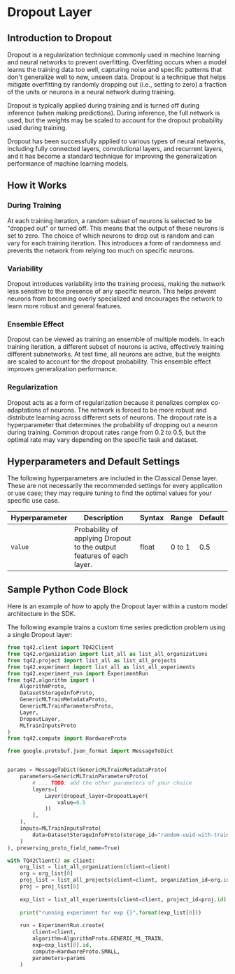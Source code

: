 # Dropout Layer
## Introduction to Dropout
Dropout is a regularization technique commonly used in machine learning and neural networks to prevent overfitting. Overfitting occurs when a model learns the training data too well, capturing noise and specific patterns that don't generalize well to new, unseen data. Dropout is a technique that helps mitigate overfitting by randomly dropping out (i.e., setting to zero) a fraction of the units or neurons in a neural network during training.

Dropout is typically applied during training and is turned off during inference (when making predictions). During inference, the full network is used, but the weights may be scaled to account for the dropout probability used during training.

Dropout has been successfully applied to various types of neural networks, including fully connected layers, convolutional layers, and recurrent layers, and it has become a standard technique for improving the generalization performance of machine learning models.

## How it Works
### During Training

At each training iteration, a random subset of neurons is selected to be "dropped out" or turned off. This means that the output of these neurons is set to zero.
The choice of which neurons to drop out is random and can vary for each training iteration. This introduces a form of randomness and prevents the network from relying too much on specific neurons.

### Variability

Dropout introduces variability into the training process, making the network less sensitive to the presence of any specific neuron. This helps prevent neurons from becoming overly specialized and encourages the network to learn more robust and general features.

### Ensemble Effect

Dropout can be viewed as training an ensemble of multiple models. In each training iteration, a different subset of neurons is active, effectively training different subnetworks. At test time, all neurons are active, but the weights are scaled to account for the dropout probability. This ensemble effect improves generalization performance.

### Regularization

Dropout acts as a form of regularization because it penalizes complex co-adaptations of neurons. The network is forced to be more robust and distribute learning across different sets of neurons.
The dropout rate is a hyperparameter that determines the probability of dropping out a neuron during training. Common dropout rates range from 0.2 to 0.5, but the optimal rate may vary depending on the specific task and dataset.


## Hyperparameters and Default Settings
The following hyperparameters are included in the Classical Dense layer. These are not necessarily the recommended settings for every application or use case; they may require tuning to find the optimal values for your specific use case.

| Hyperparameter | Description                                                           | Syntax | Range  | Default |
|----------------|-----------------------------------------------------------------------|--------|--------|---------|
| `value`        | Probability of applying Dropout to the output features of each layer. | float  | 0 to 1 | 0.5     |


## Sample Python Code Block
Here is an example of how to apply the Dropout layer within a custom model architecture in the SDK.

The following example trains a custom time series prediction problem using a single Dropout layer:

```python
from tq42.client import TQ42Client
from tq42.organization import list_all as list_all_organizations
from tq42.project import list_all as list_all_projects
from tq42.experiment import list_all as list_all_experiments
from tq42.experiment_run import ExperimentRun
from tq42.algorithm import (
    AlgorithmProto,
    DatasetStorageInfoProto,
    GenericMLTrainMetadataProto,
    GenericMLTrainParametersProto,
    Layer,
    DropoutLayer,
    MLTrainInputsProto
) 
from tq42.compute import HardwareProto

from google.protobuf.json_format import MessageToDict


params = MessageToDict(GenericMLTrainMetadataProto(
    parameters=GenericMLTrainParametersProto(
        # ... TODO: add the other parameters of your choice
        layers=[
            Layer(dropout_layer=DropoutLayer(
                value=0.5
            ))
        ],
    ),
    inputs=MLTrainInputsProto(
        data=DatasetStorageInfoProto(storage_id="random-uuid-with-training-data-inside")
    )
), preserving_proto_field_name=True)

with TQ42Client() as client:
    org_list = list_all_organizations(client=client)
    org = org_list[0]
    proj_list = list_all_projects(client=client, organization_id=org.id)
    proj = proj_list[0]
    
    exp_list = list_all_experiments(client=client, project_id=proj.id)
    
    print("running experiment for exp {}".format(exp_list[0]))
    
    run = ExperimentRun.create(
        client=client,
        algorithm=AlgorithmProto.GENERIC_ML_TRAIN,
        exp=exp_list[0].id,
        compute=HardwareProto.SMALL,
        parameters=params
    )
```